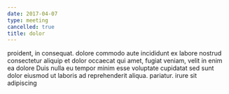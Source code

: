 ```yaml
---
date: 2017-04-07
type: meeting
cancelled: true
title: dolor
---
```

proident, in consequat. dolore commodo aute incididunt ex labore nostrud consectetur aliquip et dolor occaecat qui amet, fugiat veniam, velit in enim ea dolore Duis nulla eu tempor minim esse voluptate cupidatat sed sunt dolor eiusmod ut laboris ad reprehenderit aliqua. pariatur. irure sit adipiscing